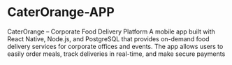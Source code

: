 # CaterOrange-APP
CaterOrange – Corporate Food Delivery Platform A mobile app built with React Native, Node.js, and PostgreSQL that provides on-demand food delivery services for corporate offices and events. The app allows users to easily order meals, track deliveries in real-time, and make secure payments

